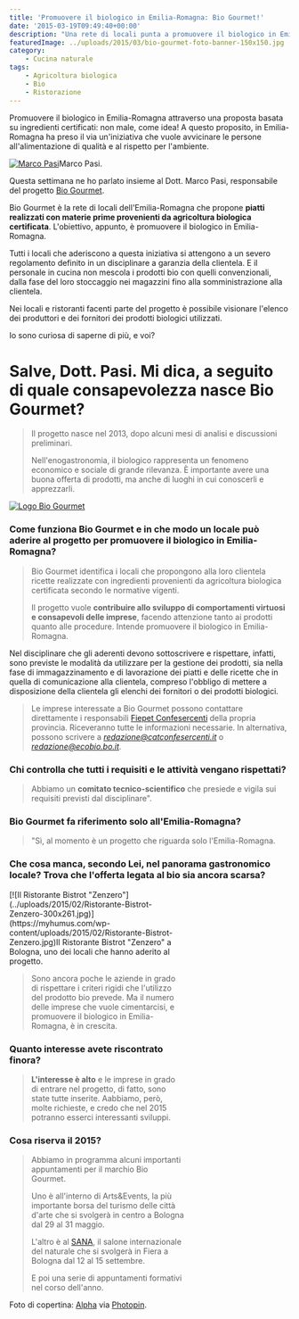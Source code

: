 ```yaml
---
title: 'Promuovere il biologico in Emilia-Romagna: Bio Gourmet!'
date: '2015-03-19T09:49:40+00:00'
description: "Una rete di locali punta a promuovere il biologico in Emilia-Romagna proponendo un menu certificato."
featuredImage: ../uploads/2015/03/bio-gourmet-foto-banner-150x150.jpg
category:
    - Cucina naturale
tags:
    - Agricoltura biologica
    - Bio
    - Ristorazione
---
```



Promuovere il biologico in Emilia-Romagna attraverso una proposta basata su ingredienti certificati: non male, come idea!
A questo proposito, in Emilia-Romagna ha preso il via un'iniziativa che vuole avvicinare le persone all'alimentazione di qualità e al rispetto per l'ambiente.

[![Marco Pasi](../uploads/2015/02/IMG_1246-225x300.jpg)](https://myhumus.com/wp-content/uploads/2015/02/IMG_1246.jpg)Marco Pasi.

Questa settimana ne ho parlato insieme al Dott. Marco Pasi, responsabile del progetto [Bio Gourmet](http://www.tipicoatavola.it/content/biogourmet).

Bio Gourmet è la rete di locali dell'Emilia-Romagna che propone **piatti realizzati con materie prime provenienti da agricoltura biologica certificata**. L'obiettivo, appunto, è promuovere il biologico in Emilia-Romagna.

Tutti i locali che aderiscono a questa iniziativa si attengono a un severo regolamento definito in un disciplinare a garanzia della clientela. E il personale in cucina non mescola i prodotti bio con quelli convenzionali, dalla fase del loro stoccaggio nei magazzini fino alla somministrazione alla clientela.

Nei locali e ristoranti facenti parte del progetto è possibile visionare l'elenco dei produttori e dei fornitori dei prodotti biologici utilizzati.

Io sono curiosa di saperne di più, e voi?

# Salve, Dott. Pasi. Mi dica, a seguito di quale consapevolezza nasce Bio Gourmet?

> Il progetto nasce nel 2013, dopo alcuni mesi di analisi e discussioni preliminari.
>
> Nell'enogastronomia, il biologico rappresenta un fenomeno economico e sociale di grande rilevanza. È importante avere una buona offerta di prodotti, ma anche di luoghi in cui conoscerli e apprezzarli.

[![Logo Bio Gourmet](../uploads/2015/02/biogourmet_logo-2-300x232.jpg)](https://myhumus.com/wp-content/uploads/2015/02/biogourmet_logo-2.jpg)

### Come funziona Bio Gourmet e in che modo un locale può aderire al progetto per promuovere il biologico in Emilia-Romagna?

> Bio Gourmet identifica i locali che propongono alla loro clientela ricette realizzate con ingredienti provenienti da agricoltura biologica certificata secondo le normative vigenti.
>
> Il progetto vuole **contribuire allo sviluppo di comportamenti virtuosi e consapevoli delle imprese**, facendo attenzione tanto ai prodotti quanto alle procedure. Intende promuovere il biologico in Emilia-Romagna.
>
Nel disciplinare che gli aderenti devono sottoscrivere e rispettare, infatti, sono previste le modalità da utilizzare per la gestione dei prodotti, sia nella fase di immagazzinamento e di lavorazione dei piatti e delle ricette che in quella di comunicazione alla clientela, compreso l'obbligo di mettere a disposizione della clientela gli elenchi dei fornitori o dei prodotti biologici.
>
> Le imprese interessate a Bio Gourmet possono contattare direttamente i responsabili [Fiepet Confesercenti](http://www.fiepet.it) della propria provincia. Riceveranno tutte le informazioni necessarie. In alternativa, possono scrivere a *redazione@catconfesercenti.it* o *redazione@ecobio.bo.it*.

### Chi controlla che tutti i requisiti e le attività vengano rispettati?

> Abbiamo un **comitato tecnico-scientifico** che presiede e vigila sui requisiti previsti dal disciplinare".

### Bio Gourmet fa riferimento solo all'Emilia-Romagna?

> "Sì, al momento è un progetto che riguarda solo l'Emilia-Romagna.

### Che cosa manca, secondo Lei, nel panorama gastronomico locale? Trova che l'offerta legata al bio sia ancora scarsa?

<div class="wp-caption alignright" id="attachment_1211" style="width: 314px">[![Il Ristorante Bistrot "Zenzero"](../uploads/2015/02/Ristorante-Bistrot-Zenzero-300x261.jpg)](https://myhumus.com/wp-content/uploads/2015/02/Ristorante-Bistrot-Zenzero.jpg)Il Ristorante Bistrot "Zenzero" a Bologna, uno dei locali che hanno aderito al progetto.

> Sono ancora poche le aziende in grado di rispettare i criteri rigidi che l'utilizzo del prodotto bio prevede. Ma il numero delle imprese che vuole cimentarcisi, e promuovere il biologico in Emilia-Romagna, è in crescita.

### Quanto interesse avete riscontrato finora?

> **L'interesse è alto** e le imprese in grado di entrare nel progetto, di fatto, sono state tutte inserite. Aabbiamo, però, molte richieste, e credo che nel 2015 potranno esserci interessanti sviluppi.

### Cosa riserva il 2015?

> Abbiamo in programma alcuni importanti appuntamenti per il marchio Bio Gourmet.
>
> Uno è all'interno di Arts&Events, la più importante borsa del turismo delle città d'arte che si svolgerà in centro a Bologna dal 29 al 31 maggio.
>
> L'altro è al [SANA](http://www.sana.it/home-page/1229.html), il salone internazionale del naturale che si svolgerà in Fiera a Bologna dal 12 al 15 settembre.
>
> E poi una serie di appuntamenti formativi nel corso dell'anno.

Foto di copertina: [Alpha](http://www.flickr.com/photos/10559879@N00/4246304177) via [Photopin](http://photopin.com).
